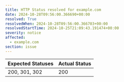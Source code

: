 ```yaml
---
title: HTTP Status resolved for example.com
date: 2024-10-28T09:56:00.366690+00:00
resolved: True
resolvedWhen: 2024-10-28T09:56:00.366703+00:00
resolvedStartTime: 2024-10-25T21:09:43.191474+00:00
severity: notice
affected:
  - example.com
section: issue
---
```


| Expected Statuses | Actual Status  |
|-------------------|----------------|
| 200, 301, 302 | 200 |
